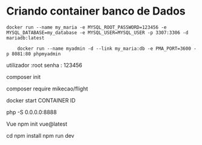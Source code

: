 # Criando container banco de Dados 

```
docker run --name my_maria -e MYSQL_ROOT_PASSWORD=123456 -e MYSQL_DATABASE=my_database -e MYSQL_USER=MYSQL_USER -p 3307:3306 -d mariadb:latest

```

```
    docker run --name myadmin -d --link my_maria:db -e PMA_PORT=3600 -p 8081:80 phpmyadmin
```

utilizador :root
senha : 123456

composer init

composer require mikecao/flight

docker start CONTAINER ID

php -S 0.0.0.0:8888


Vue
npm init vue@latest

 cd <your-project-name>
 npm install
 npm run dev

